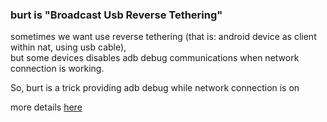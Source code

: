 ### burt is "Broadcast Usb Reverse Tethering"

sometimes we want use reverse tethering (that is: android device as client within nat, using usb cable),  
 but some devices disables adb debug communications when network connection is working.
  
So, burt is a trick providing adb debug while network connection is on     
  
more details [here](http://www.iubris.net/2012/01/android-usb-reverse-tethering-via-code.html)

